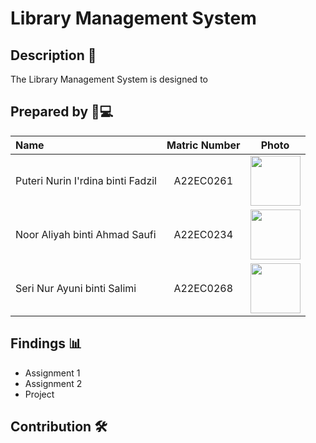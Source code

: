 # Library Management System

## Description 📝

The Library Management System is designed to

## Prepared by 👧💻

| Name             | Matric Number | Photo                                                         |
| :---------------- | :-------------: | :------------------------------------------------------------: |
| Puteri Nurin I'rdina binti Fadzil   | A22EC0261 | <a href="https://www.freepik.com/icon/graduated_4537051" title="Icon by Trazobanana"><img src="../Images/girl_4537097.png" width=80px, height=80px>     |
| Noor Aliyah binti Ahmad Saufi     | A22EC0234 | <a href="https://www.freepik.com/icon/graduated_4537051" title="Icon by Trazobanana"><img src="../Images/girl_4537097.png" width=80px, height=80px>         |
| Seri Nur Ayuni binti Salimi       | A22EC0268 | <a href="https://www.freepik.com/icon/graduated_4537051" title="Icon by Trazobanana"><img src="../Images/girl_4537097.png" width=80px, height=80px>         |


## Findings 📊

- Assignment 1
- Assignment 2
- Project

## Contribution 🛠️
